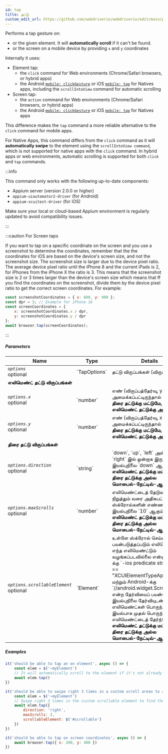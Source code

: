 ```yaml
---
id: tap
title: தட்டு
custom_edit_url: https://github.com/webdriverio/webdriverio/edit/main/packages/webdriverio/src/commands/mobile/tap.ts
---
```


Performs a tap gesture on:
- or the given element. It will **automatically scroll** if it can't be found.
- or the screen on a mobile device by providing `x` and `y` coordinates

Internally it uses:
- Element tap:
     - the `click` command for Web environments (Chrome/Safari browsers, or hybrid apps)
     - the Android [`mobile: clickGesture`](https://github.com/appium/appium-uiautomator2-driver/blob/master/docs/android-mobile-gestures.md#mobile-clickgesture)
or iOS [`mobile: tap`](https://appium.github.io/appium-xcuitest-driver/latest/reference/execute-methods/#mobile-tap) for Natives apps, including the `scrollIntoView`
command for automatic scrolling
- Screen tap:
     - the `action` command for Web environments (Chrome/Safari browsers, or hybrid apps)
     - the Android [`mobile: clickGesture`](https://github.com/appium/appium-uiautomator2-driver/blob/master/docs/android-mobile-gestures.md#mobile-clickgesture)
or iOS [`mobile: tap`](https://appium.github.io/appium-xcuitest-driver/latest/reference/execute-methods/#mobile-tap) for Natives apps

This difference makes the `tap` command a more reliable alternative to the `click` command for mobile apps.

For Native Apps, this command differs from the `click` command as it will <strong>automatically swipe</strong> to the element using the `scrollIntoView command`,
which is not supported for native apps with the `click` command. In hybrid apps or web environments, automatic scrolling is supported for both `click` and `tap` commands.

:::info

This command only works with the following up-to-date components:
 - Appium server (version 2.0.0 or higher)
 - `appium-uiautomator2-driver` (for Android)
 - `appium-xcuitest-driver` (for iOS)

Make sure your local or cloud-based Appium environment is regularly updated to avoid compatibility issues.

:::

:::caution For Screen taps

If you want to tap on a specific coordinate on the screen and you use a screenshot to determine the coordinates, remember that the
the coordinates for iOS are based on the device's screen size, and not the screenshot size. The screenshot size is larger due to the device pixel ratio.
The average device pixel ratio until the iPhone 8 and the current iPads is 2, for iPhones from the iPhone X the ratio is 3. This means that the screenshot
size is 2 or 3 times larger than the device's screen size which means that ff you find the coordinates on the screenshot, divide them by the device pixel
ratio to get the correct screen coordinates. For example:

```js
const screenshotCoordinates = { x: 600, y: 900 };
const dpr = 3; // Example for iPhone 16
const screenCoordinates = {
    x: screenshotCoordinates.x / dpr,
    y: screenshotCoordinates.y / dpr
};
await browser.tap(screenCoordinates);
```

:::

##### Parameters

<table>
  <thead>
    <tr>
      <th>Name</th><th>Type</th><th>Details</th>
    </tr>
  </thead>
  <tbody>
    <tr>
      <td><code><var>options</var></code><br /><span className="label labelWarning">optional</span></td>
      <td>`TapOptions`</td>
      <td>தட்டு விருப்பங்கள் (விருப்பத்தேர்வு)</td>
    </tr>
    <tr>
              <td colspan="3"><strong>எலிமெண்ட் தட்டு விருப்பங்கள்</strong></td>
            </tr>
    <tr>
      <td><code><var>options.x</var></code><br /><span className="label labelWarning">optional</span></td>
      <td>`number`</td>
      <td>எண் (விருப்பத்தேர்வு, y அமைக்கப்பட்டிருந்தால் கட்டாயம்) <br /><strong>திரை தட்டுக்கு மட்டுமே, எலிமெண்ட் தட்டுக்கு அல்ல</strong></td>
    </tr>
    <tr>
      <td><code><var>options.y</var></code><br /><span className="label labelWarning">optional</span></td>
      <td>`number`</td>
      <td>எண் (விருப்பத்தேர்வு, x அமைக்கப்பட்டிருந்தால் கட்டாயம்) <br /><strong>திரை தட்டுக்கு மட்டுமே, எலிமெண்ட் தட்டுக்கு அல்ல</strong></td>
    </tr>
    <tr>
              <td colspan="3"><strong>திரை தட்டு விருப்பங்கள்</strong></td>
            </tr>
    <tr>
      <td><code><var>options.direction</var></code><br /><span className="label labelWarning">optional</span></td>
      <td>`string`</td>
      <td>`down`, `up`, `left` அல்லது `right` இல் ஒன்றாக இருக்கலாம், இயல்புநிலை `down` ஆகும். <br /><strong>எலிமெண்ட் தட்டுக்கு மட்டுமே, திரை தட்டுக்கு அல்ல</strong><br /><strong>மொபைல்-நேட்டிவ்-ஆப்-மட்டுமே</strong></td>
    </tr>
    <tr>
      <td><code><var>options.maxScrolls</var></code><br /><span className="label labelWarning">optional</span></td>
      <td>`number`</td>
      <td>எலிமெண்ட்டைத் தேடுவதை நிறுத்தும் வரை அதிகபட்ச ஸ்க்ரோல்களின் எண்ணிக்கை, இயல்புநிலை `10` ஆகும். <br /><strong>எலிமெண்ட் தட்டுக்கு மட்டுமே, திரை தட்டுக்கு அல்ல</strong><br /><strong>மொபைல்-நேட்டிவ்-ஆப்-மட்டுமே</strong></td>
    </tr>
    <tr>
      <td><code><var>options.scrollableElement</var></code><br /><span className="label labelWarning">optional</span></td>
      <td>`Element`</td>
      <td>உள்ளே ஸ்க்ரோல் செய்யப் பயன்படுத்தப்படும் எலிமெண்ட். எந்த எலிமெண்ட்டும் வழங்கப்படவில்லை என்றால், iOS-க்கு `-ios predicate string:type == "XCUIElementTypeApplication"` மற்றும் Android-க்கு `//android.widget.ScrollView'` என்ற தேர்வியைப் பயன்படுத்தும். இயல்புநிலை தேர்வியுடன் பல எலிமெண்ட்கள் பொருந்தினால், இயல்பாக முதல் பொருந்தும் எலிமெண்ட்டைத் தேர்ந்தெடுக்கும். <br /><strong>எலிமெண்ட் தட்டுக்கு மட்டுமே, திரை தட்டுக்கு அல்ல</strong><br /><strong>மொபைல்-நேட்டிவ்-ஆப்-மட்டுமே</strong></td>
    </tr>
  </tbody>
</table>

##### Examples

```js title="element.tap.example.js"
it('should be able to tap an on element', async () => {
    const elem = $('~myElement')
    // It will automatically scroll to the element if it's not already in the viewport
    await elem.tap()
})

```

```js title="element.tap.scroll.options.example.js"
it('should be able to swipe right 3 times in a custom scroll areas to an element and tap on the element', async () => {
    const elem = $('~myElement')
    // Swipe right 3 times in the custom scrollable element to find the element
    await elem.tap({
        direction: 'right',
        maxScrolls: 3,
        scrollableElement: $('#scrollable')
    })
})

```

```js title="screen.tap.example.js"
it('should be able to tap on screen coordinates', async () => {
    await browser.tap({ x: 200, y: 400 })
})
```
